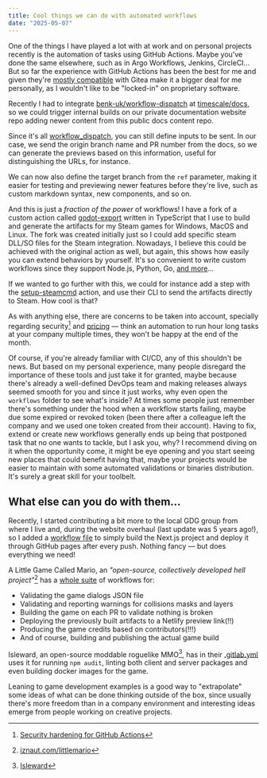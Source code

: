 ```yaml
---
title: Cool things we can do with automated workflows
date: "2025-05-07"
---
```


One of the things I have played a lot with at work and on personal projects recently is the automation of tasks using GitHub Actions. Maybe you've done the same elsewhere, such as in Argo Workflows, Jenkins, CircleCI... But so far the experience with GitHub Actions has been the best for me and given they're [mostly compatible](https://docs.gitea.com/usage/actions/comparison) with Gitea make it a bigger deal for me personally, as I wouldn't like to be "locked-in" on proprietary software.

Recently I had to integrate [benk-uk/workflow-dispatch](https://github.com/benc-uk/workflow-dispatch) at [timescale/docs](https://github.com/timescale/docs/commit/a301849dfc2942483fdc903a5a135da5265a82b7), so we could trigger internal builds on our private documentation website repo adding newer content from this public docs content repo.

Since it's all [workflow_dispatch](https://docs.github.com/en/webhooks/webhook-events-and-payloads#workflow_dispatch), you can still define inputs to be sent. In our case, we send the origin branch name and PR number from the docs, so we can generate the previews based on this information, useful for distinguishing the URLs, for instance.

We can now also define the target branch from the `ref` parameter, making it easier for testing and previewing newer features before they're live, such as custom markdown syntax, new components, and so on.

And this is just a *fraction of the power* of workflows! I have a fork of a custom action called [godot-export](https://github.com/softwoolco/godot-export) written in TypeScript that I use to build and generate the artifacts for my Steam games for Windows, MacOS and Linux. The fork was created initially just so I could add specific steam DLL/SO files for the Steam integration. Nowadays, I believe this could be achieved with the original action as well, but again, this shows how easily you can extend behaviors by yourself. It's so convenient to write custom workflows since they support Node.js, Python, Go, [and more](https://github.com/features/actions#:~:text=Any%20language,in%20your%20language%20of%20choice.)...

If we wanted to go further with this, we could for instance add a step with the [setup-steamcmd](https://github.com/marketplace/actions/setup-steamcmd) action, and use their CLI to send the artifacts directly to Steam. How cool is that?

As with anything else, there are concerns to be taken into account, specially regarding security[^1] and [pricing](https://docs.github.com/pt/billing/managing-billing-for-your-products/managing-billing-for-github-actions/about-billing-for-github-actions#included-storage-and-minutes) — think an automation to run hour long tasks at your company multiple times, they won't be happy at the end of the month.

Of course, if you're already familiar with CI/CD, any of this shouldn't be news. But based on my personal experience, many people disregard the importance of these tools and just take it for granted, maybe because there's already a well-defined DevOps team and making releases always seemed smooth for you and since it just works, why even open the `workflows` folder to see what's inside?
At times some people just remember there's something under the hood when a workflow starts failing, maybe due some expired or revoked token (been there after a colleague left the company and we used one token created from their account). Having to fix, extend or create new workflows generally ends up being that postponed task that no one wants to tackle, but I ask you, why? I recommend diving on it when the opportunity come, it might be eye opening and you start seeing new places that could benefit having that, maybe your projects would be easier to maintain with some automated validations or binaries distribution. It's surely a great skill for your toolbelt.

## What else can you do with them...

Recently, I started contributing a bit more to the local GDG group from where I live and, during the website overhaul (last update was 5 years ago!), so I added a [workflow file](https://github.com/gdgjf/gdgjf.github.io/blob/d138067a2efb5553981f68db0db6cb5e3bc9d9ba/.github/workflows/deploy.yml) to simply build the Next.js project and deploy it through GitHub pages after every push.
Nothing fancy — but does everything we need!

A Little Game Called Mario, an *"open-source, collectively developed hell project"*[^2] has a [whole suite](https://github.com/a-little-org-called-mario/a-little-game-called-mario/blob/main/.github/workflows) of workflows for:
- Validating the game dialogs JSON file
- Validating and reporting warnings for collisions masks and layers
- Building the game on each PR to validate nothing is broken
- Deploying the previously built artifacts to a Netlify preview link(!!)
- Producing the game credits based on contributors(!!!)
- And of course, building and publishing the actual game build

Isleward, an open-source moddable roguelike MMO[^3], has in their [.gitlab.yml](https://gitlab.com/Isleward/isleward/-/blob/master/.gitlab-ci.yml) uses it for running `npm audit`, linting both client and server packages and even building docker images for the game.

Leaning to game development examples is a good way to "extrapolate" some ideas of what can be done thinking outside of the box, since usually there's more freedom than in a company environment and interesting ideas emerge from people working on creative projects.

[^1]: [Security hardening for GitHub Actions](https://docs.github.com/en/actions/security-for-github-actions/security-guides/security-hardening-for-github-actions)
[^2]: [iznaut.com/littlemario](https://iznaut.com/littlemario)
[^3]: [Isleward](https://play.isleward.com/)
